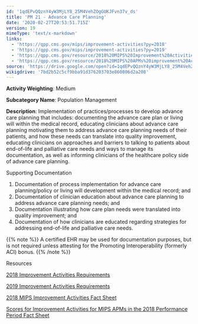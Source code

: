 ```yaml
---
id: '1qdEPvQQznY4yW3MjLY8_25M4VehZOgGUKJFvn37v_ds'
title: 'PM 21 - Advance Care Planning'
date: '2020-02-27T20:53:51.715Z'
version: 19
mimeType: 'text/x-markdown'
links:
  - 'https://qpp.cms.gov/mips/improvement-activities?py=2018'
  - 'https://qpp.cms.gov/mips/improvement-activities?py=2019'
  - 'https://qpp.cms.gov/resource/2018%20MIPS%20Improvement%20Activities%20Fact%20Sheet'
  - 'https://qpp.cms.gov/resource/2018%20MIPS%20APMs%20improvement%20Activities%20scores%20fact%20sheet'
source: 'https://drive.google.com/open?id=1qdEPvQQznY4yW3MjLY8_25M4VehZOgGUKJFvn37v_ds'
wikigdrive: '7bd2b52c5cf9bba91d376203703e860806d2a208'
---
```

**Activity Weighting**: Medium

**Subcategory Name**: Population Management

**Description**: Implementation of practices/processes to develop advance care planning that includes: documenting the advance care plan or living will within the medical record, educating clinicians about advance care planning motivating them to address advance care planning needs of their patients, and how these needs can translate into quality improvement, educating clinicians on approaches and barriers to talking to patients about end-of-life and palliative care needs and ways to manage its documentation, as well as informing clinicians of the healthcare policy side of advance care planning.

Supporting Documentation

1. Documentation of process implementation for advance care planning/policy or living will development within the medical record; and
2. Documentation of clinician education about advance care planning to address advance care planning needs; and
3. Documentation illustrating how care plan needs were translated into quality improvement; and
4. Documentation of how clinicians are educated regarding strategies for addressing end-of-life and palliative care needs.

{{% note %}}
A certified EHR may be used for documentation purposes, but is not required unless attesting for the Promoting Interoperability (formerly ACI) bonus.
{{% /note %}}

Resources

[2018 Improvement Activities Requirements](https://qpp.cms.gov/mips/improvement-activities?py=2018)

[2019 Improvement Activities Requirements](https://qpp.cms.gov/mips/improvement-activities?py=2019)

[2018 MIPS Improvement Activities Fact Sheet](https://qpp.cms.gov/resource/2018%20MIPS%20Improvement%20Activities%20Fact%20Sheet)

[Scores for Improvement Activities for MIPS APMs in the 2018 Performance Period Fact Sheet](https://qpp.cms.gov/resource/2018%20MIPS%20APMs%20improvement%20Activities%20scores%20fact%20sheet)
